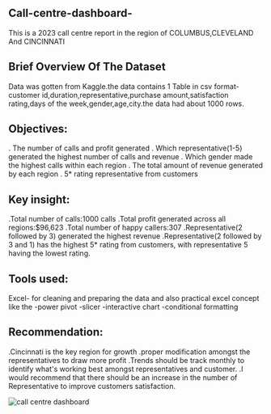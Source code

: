 ## Call-centre-dashboard-
This is a 2023 call centre report in the region of COLUMBUS,CLEVELAND And CINCINNATI 

## Brief Overview Of The Dataset 
Data was gotten from Kaggle.the data contains 1 Table in csv format-customer id,duration,representative,purchase amount,satisfaction rating,days of the week,gender,age,city.the data had about 1000 rows.

## Objectives:
. The number of calls and profit generated 
. Which representative(1-5) generated  the highest number of calls and revenue 
. Which gender made the highest calls within each region 
. The total amount of revenue generated by each region 
. 5* rating representative from customers 

## Key insight:
.Total number of calls:1000 calls
.Total profit generated across all regions:$96,623
.Total number of happy callers:307
.Representative(2 followed by 3) generated the highest revenue 
.Representative(2 followed by 3 and 1) has the highest 5* rating from customers, with representative 5 having the lowest rating.

## Tools used:
Excel- for cleaning and preparing the data and also practical excel concept like the
-power pivot
-slicer
-interactive chart
-conditional formatting 

## Recommendation:
.Cincinnati is the key region for growth 
.proper modification amongst the representatives to draw more profit 
.Trends should be track monthly to identify what's working best amongst representatives and customer.
.I would recommend that there should be an increase in the number of Representative to improve customers satisfaction.

![call centre dashboard](https://github.com/user-attachments/assets/f6f5dcee-9657-4552-be6e-eba956ae77b0)





